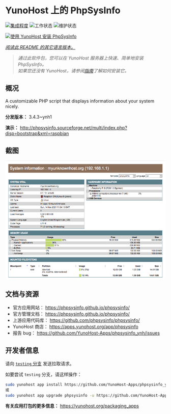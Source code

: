 <!--
注意：此 README 由 <https://github.com/YunoHost/apps/tree/master/tools/readme_generator> 自动生成
请勿手动编辑。
-->

# YunoHost 上的 PhpSysInfo

[![集成程度](https://dash.yunohost.org/integration/phpsysinfo.svg)](https://dash.yunohost.org/appci/app/phpsysinfo) ![工作状态](https://ci-apps.yunohost.org/ci/badges/phpsysinfo.status.svg) ![维护状态](https://ci-apps.yunohost.org/ci/badges/phpsysinfo.maintain.svg)

[![使用 YunoHost 安装 PhpSysInfo](https://install-app.yunohost.org/install-with-yunohost.svg)](https://install-app.yunohost.org/?app=phpsysinfo)

*[阅读此 README 的其它语言版本。](./ALL_README.md)*

> *通过此软件包，您可以在 YunoHost 服务器上快速、简单地安装 PhpSysInfo。*  
> *如果您还没有 YunoHost，请参阅[指南](https://yunohost.org/install)了解如何安装它。*

## 概况

A customizable PHP script that displays information about your system nicely.


**分发版本：** 3.4.3~ynh1

**演示：** <http://phpsysinfo.sourceforge.net/multi/index.php?disp=bootstrap&xml=raspbian>

## 截图

![PhpSysInfo 的截图](./doc/screenshots/screenshot.png)

## 文档与资源

- 官方应用网站： <https://phpsysinfo.github.io/phpsysinfo/>
- 官方管理文档： <https://phpsysinfo.github.io/phpsysinfo/>
- 上游应用代码库： <https://github.com/phpsysinfo/phpsysinfo/>
- YunoHost 商店： <https://apps.yunohost.org/app/phpsysinfo>
- 报告 bug： <https://github.com/YunoHost-Apps/phpsysinfo_ynh/issues>

## 开发者信息

请向 [`testing` 分支](https://github.com/YunoHost-Apps/phpsysinfo_ynh/tree/testing) 发送拉取请求。

如要尝试 `testing` 分支，请这样操作：

```bash
sudo yunohost app install https://github.com/YunoHost-Apps/phpsysinfo_ynh/tree/testing --debug
或
sudo yunohost app upgrade phpsysinfo -u https://github.com/YunoHost-Apps/phpsysinfo_ynh/tree/testing --debug
```

**有关应用打包的更多信息：** <https://yunohost.org/packaging_apps>
